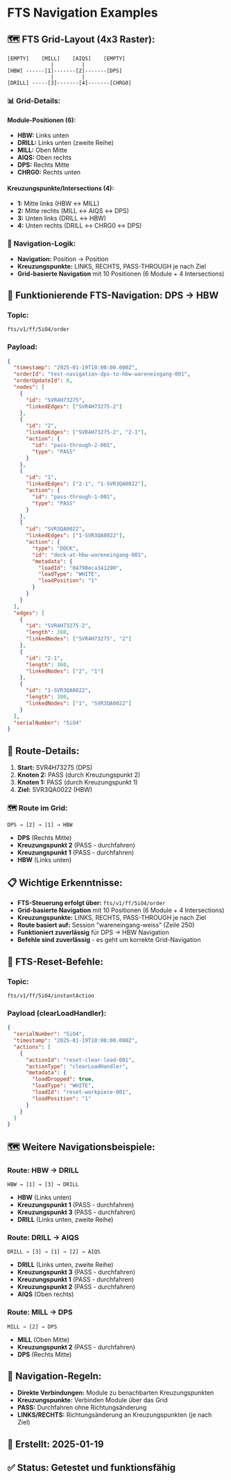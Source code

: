 # FTS Navigation Examples

## 🗺️ **FTS Grid-Layout (4x3 Raster):**

```
[EMPTY]    [MILL]    [AIQS]    [EMPTY]
              |         |
[HBW] ------[1]-------[2]-------[DPS]
              |         |
[DRILL] -----[3]-------[4]-------[CHRG0]
```

### **📊 Grid-Details:**

#### **Module-Positionen (6):**
- **HBW:** Links unten
- **DRILL:** Links unten (zweite Reihe)
- **MILL:** Oben Mitte
- **AIQS:** Oben rechts
- **DPS:** Rechts Mitte
- **CHRG0:** Rechts unten

#### **Kreuzungspunkte/Intersections (4):**
- **1:** Mitte links (HBW ↔ MILL)
- **2:** Mitte rechts (MILL ↔ AIQS ↔ DPS)
- **3:** Unten links (DRILL ↔ HBW)
- **4:** Unten rechts (DRILL ↔ CHRG0 ↔ DPS)

### **🎯 Navigation-Logik:**
- **Navigation:** Position → Position
- **Kreuzungspunkte:** LINKS, RECHTS, PASS-THROUGH je nach Ziel
- **Grid-basierte Navigation** mit 10 Positionen (6 Module + 4 Intersections)

## 🚛 **Funktionierende FTS-Navigation: DPS → HBW**

### **Topic:**
```
fts/v1/ff/5iO4/order
```

### **Payload:**
```json
{
  "timestamp": "2025-01-19T10:00:00.000Z",
  "orderId": "test-navigation-dps-to-hbw-wareneingang-001",
  "orderUpdateId": 0,
  "nodes": [
    {
      "id": "SVR4H73275",
      "linkedEdges": ["SVR4H73275-2"]
    },
    {
      "id": "2",
      "linkedEdges": ["SVR4H73275-2", "2-1"],
      "action": {
        "id": "pass-through-2-001",
        "type": "PASS"
      }
    },
    {
      "id": "1",
      "linkedEdges": ["2-1", "1-SVR3QA0022"],
      "action": {
        "id": "pass-through-1-001",
        "type": "PASS"
      }
    },
    {
      "id": "SVR3QA0022",
      "linkedEdges": ["1-SVR3QA0022"],
      "action": {
        "type": "DOCK",
        "id": "dock-at-hbw-wareneingang-001",
        "metadata": {
          "loadId": "04798eca341290",
          "loadType": "WHITE",
          "loadPosition": "1"
        }
      }
    }
  ],
  "edges": [
    {
      "id": "SVR4H73275-2",
      "length": 380,
      "linkedNodes": ["SVR4H73275", "2"]
    },
    {
      "id": "2-1",
      "length": 360,
      "linkedNodes": ["2", "1"]
    },
    {
      "id": "1-SVR3QA0022",
      "length": 380,
      "linkedNodes": ["1", "SVR3QA0022"]
    }
  ],
  "serialNumber": "5iO4"
}
```

## 🎯 **Route-Details:**
1. **Start:** SVR4H73275 (DPS)
2. **Knoten 2:** PASS (durch Kreuzungspunkt 2)
3. **Knoten 1:** PASS (durch Kreuzungspunkt 1)
4. **Ziel:** SVR3QA0022 (HBW)

### **🗺️ Route im Grid:**
```
DPS → [2] → [1] → HBW
```
- **DPS** (Rechts Mitte)
- **Kreuzungspunkt 2** (PASS - durchfahren)
- **Kreuzungspunkt 1** (PASS - durchfahren)
- **HBW** (Links unten)

## 📋 **Wichtige Erkenntnisse:**
- **FTS-Steuerung erfolgt über:** `fts/v1/ff/5iO4/order`
- **Grid-basierte Navigation** mit 10 Positionen (6 Module + 4 Intersections)
- **Kreuzungspunkte:** LINKS, RECHTS, PASS-THROUGH je nach Ziel
- **Route basiert auf:** Session "wareneingang-weiss" (Zeile 250)
- **Funktioniert zuverlässig** für DPS → HBW Navigation
- **Befehle sind zuverlässig** - es geht um korrekte Grid-Navigation

## 🔄 **FTS-Reset-Befehle:**

### **Topic:**
```
fts/v1/ff/5iO4/instantAction
```

### **Payload (clearLoadHandler):**
```json
{
  "serialNumber": "5iO4",
  "timestamp": "2025-01-19T10:00:00.000Z",
  "actions": [
    {
      "actionId": "reset-clear-load-001",
      "actionType": "clearLoadHandler",
      "metadata": {
        "loadDropped": true,
        "loadType": "WHITE",
        "loadId": "reset-workpiece-001",
        "loadPosition": "1"
      }
    }
  ]
}
```

## 🗺️ **Weitere Navigationsbeispiele:**

### **Route: HBW → DRILL**
```
HBW → [1] → [3] → DRILL
```
- **HBW** (Links unten)
- **Kreuzungspunkt 1** (PASS - durchfahren)
- **Kreuzungspunkt 3** (PASS - durchfahren)
- **DRILL** (Links unten, zweite Reihe)

### **Route: DRILL → AIQS**
```
DRILL → [3] → [1] → [2] → AIQS
```
- **DRILL** (Links unten, zweite Reihe)
- **Kreuzungspunkt 3** (PASS - durchfahren)
- **Kreuzungspunkt 1** (PASS - durchfahren)
- **Kreuzungspunkt 2** (PASS - durchfahren)
- **AIQS** (Oben rechts)

### **Route: MILL → DPS**
```
MILL → [2] → DPS
```
- **MILL** (Oben Mitte)
- **Kreuzungspunkt 2** (PASS - durchfahren)
- **DPS** (Rechts Mitte)

## 🎯 **Navigation-Regeln:**
- **Direkte Verbindungen:** Module zu benachbarten Kreuzungspunkten
- **Kreuzungspunkte:** Verbinden Module über das Grid
- **PASS:** Durchfahren ohne Richtungsänderung
- **LINKS/RECHTS:** Richtungsänderung an Kreuzungspunkten (je nach Ziel)

## 📅 **Erstellt:** 2025-01-19
## ✅ **Status:** Getestet und funktionsfähig
